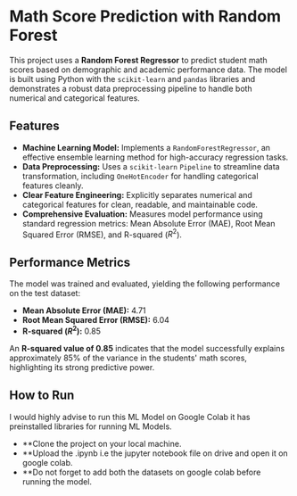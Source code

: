# Math Score Prediction with Random Forest

This project uses a **Random Forest Regressor** to predict student math scores based on demographic and academic performance data. The model is built using Python with the `scikit-learn` and `pandas` libraries and demonstrates a robust data preprocessing pipeline to handle both numerical and categorical features.

## Features

* **Machine Learning Model:** Implements a `RandomForestRegressor`, an effective ensemble learning method for high-accuracy regression tasks.
* **Data Preprocessing:** Uses a `scikit-learn` `Pipeline` to streamline data transformation, including `OneHotEncoder` for handling categorical features cleanly.
* **Clear Feature Engineering:** Explicitly separates numerical and categorical features for clean, readable, and maintainable code.
* **Comprehensive Evaluation:** Measures model performance using standard regression metrics: Mean Absolute Error (MAE), Root Mean Squared Error (RMSE), and R-squared ($R^2$).

## Performance Metrics

The model was trained and evaluated, yielding the following performance on the test dataset:

* **Mean Absolute Error (MAE):** 4.71
* **Root Mean Squared Error (RMSE):** 6.04
* **R-squared ($R^2$):** 0.85

An **R-squared value of 0.85** indicates that the model successfully explains approximately 85% of the variance in the students' math scores, highlighting its strong predictive power.

## How to Run

I would highly advise to run this ML Model on Google Colab it has preinstalled libraries for running ML Models.
* **Clone the project on your local machine.
* **Upload the .ipynb i.e the jupyter notebook file on drive and open it on google colab.
* **Do not forget to add both the datasets on google colab before running the model.